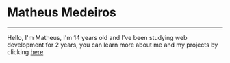 # Matheus Medeiros
<hr>
Hello, I'm Matheus, I'm 14 years old and I've been studying web development for 2 years, you can learn more about me and my projects by clicking <a href="https://themedeiros.github.io">here</a>
